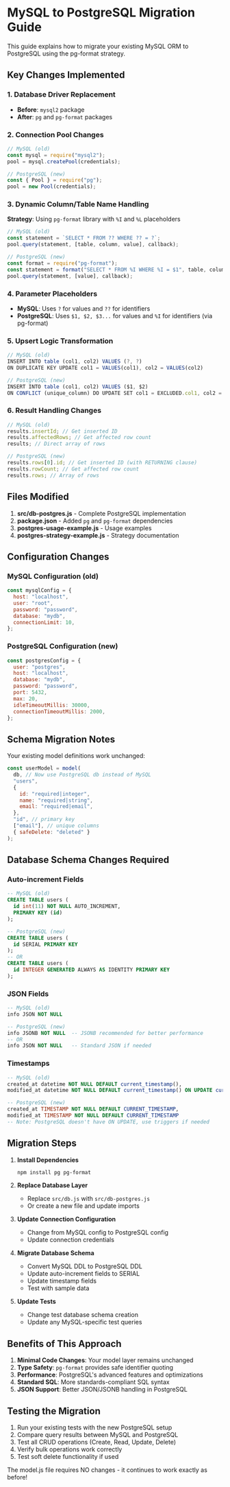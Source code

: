 # MySQL to PostgreSQL Migration Guide

This guide explains how to migrate your existing MySQL ORM to PostgreSQL using the pg-format strategy.

## Key Changes Implemented

### 1. Database Driver Replacement

- **Before**: `mysql2` package
- **After**: `pg` and `pg-format` packages

### 2. Connection Pool Changes

```javascript
// MySQL (old)
const mysql = require("mysql2");
pool = mysql.createPool(credentials);

// PostgreSQL (new)
const { Pool } = require("pg");
pool = new Pool(credentials);
```

### 3. Dynamic Column/Table Name Handling

**Strategy**: Using `pg-format` library with `%I` and `%L` placeholders

```javascript
// MySQL (old)
const statement = `SELECT * FROM ?? WHERE ?? = ?`;
pool.query(statement, [table, column, value], callback);

// PostgreSQL (new)
const format = require("pg-format");
const statement = format("SELECT * FROM %I WHERE %I = $1", table, column);
pool.query(statement, [value], callback);
```

### 4. Parameter Placeholders

- **MySQL**: Uses `?` for values and `??` for identifiers
- **PostgreSQL**: Uses `$1, $2, $3...` for values and `%I` for identifiers (via pg-format)

### 5. Upsert Logic Transformation

```javascript
// MySQL (old)
INSERT INTO table (col1, col2) VALUES (?, ?)
ON DUPLICATE KEY UPDATE col1 = VALUES(col1), col2 = VALUES(col2)

// PostgreSQL (new)
INSERT INTO table (col1, col2) VALUES ($1, $2)
ON CONFLICT (unique_column) DO UPDATE SET col1 = EXCLUDED.col1, col2 = EXCLUDED.col2
```

### 6. Result Handling Changes

```javascript
// MySQL (old)
results.insertId; // Get inserted ID
results.affectedRows; // Get affected row count
results; // Direct array of rows

// PostgreSQL (new)
results.rows[0].id; // Get inserted ID (with RETURNING clause)
results.rowCount; // Get affected row count
results.rows; // Array of rows
```

## Files Modified

1. **src/db-postgres.js** - Complete PostgreSQL implementation
2. **package.json** - Added `pg` and `pg-format` dependencies
3. **postgres-usage-example.js** - Usage examples
4. **postgres-strategy-example.js** - Strategy documentation

## Configuration Changes

### MySQL Configuration (old)

```javascript
const mysqlConfig = {
  host: "localhost",
  user: "root",
  password: "password",
  database: "mydb",
  connectionLimit: 10,
};
```

### PostgreSQL Configuration (new)

```javascript
const postgresConfig = {
  user: "postgres",
  host: "localhost",
  database: "mydb",
  password: "password",
  port: 5432,
  max: 20,
  idleTimeoutMillis: 30000,
  connectionTimeoutMillis: 2000,
};
```

## Schema Migration Notes

Your existing model definitions work unchanged:

```javascript
const userModel = model(
  db, // Now use PostgreSQL db instead of MySQL
  "users",
  {
    id: "required|integer",
    name: "required|string",
    email: "required|email",
  },
  "id", // primary key
  ["email"], // unique columns
  { safeDelete: "deleted" }
);
```

## Database Schema Changes Required

### Auto-increment Fields

```sql
-- MySQL (old)
CREATE TABLE users (
  id int(11) NOT NULL AUTO_INCREMENT,
  PRIMARY KEY (id)
);

-- PostgreSQL (new)
CREATE TABLE users (
  id SERIAL PRIMARY KEY
);
-- OR
CREATE TABLE users (
  id INTEGER GENERATED ALWAYS AS IDENTITY PRIMARY KEY
);
```

### JSON Fields

```sql
-- MySQL (old)
info JSON NOT NULL

-- PostgreSQL (new)
info JSONB NOT NULL  -- JSONB recommended for better performance
-- OR
info JSON NOT NULL   -- Standard JSON if needed
```

### Timestamps

```sql
-- MySQL (old)
created_at datetime NOT NULL DEFAULT current_timestamp(),
modified_at datetime NOT NULL DEFAULT current_timestamp() ON UPDATE current_timestamp()

-- PostgreSQL (new)
created_at TIMESTAMP NOT NULL DEFAULT CURRENT_TIMESTAMP,
modified_at TIMESTAMP NOT NULL DEFAULT CURRENT_TIMESTAMP
-- Note: PostgreSQL doesn't have ON UPDATE, use triggers if needed
```

## Migration Steps

1. **Install Dependencies**

   ```bash
   npm install pg pg-format
   ```

2. **Replace Database Layer**

   - Replace `src/db.js` with `src/db-postgres.js`
   - Or create a new file and update imports

3. **Update Connection Configuration**

   - Change from MySQL config to PostgreSQL config
   - Update connection credentials

4. **Migrate Database Schema**

   - Convert MySQL DDL to PostgreSQL DDL
   - Update auto-increment fields to SERIAL
   - Update timestamp fields
   - Test with sample data

5. **Update Tests**
   - Change test database schema creation
   - Update any MySQL-specific test queries

## Benefits of This Approach

1. **Minimal Code Changes**: Your model layer remains unchanged
2. **Type Safety**: `pg-format` provides safe identifier quoting
3. **Performance**: PostgreSQL's advanced features and optimizations
4. **Standard SQL**: More standards-compliant SQL syntax
5. **JSON Support**: Better JSON/JSONB handling in PostgreSQL

## Testing the Migration

1. Run your existing tests with the new PostgreSQL setup
2. Compare query results between MySQL and PostgreSQL
3. Test all CRUD operations (Create, Read, Update, Delete)
4. Verify bulk operations work correctly
5. Test soft delete functionality if used

The model.js file requires NO changes - it continues to work exactly as before!
